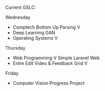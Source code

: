 Current GSLC:

Wednesday 
- Comptech
  Bottom Up Parsing V
- Deep Learning
  GAN
- Operating Systems V

Thursday
- Web Programming V
  Simple Laravel Web
- Entre
  Edit Video & Feedback Grid V
 
Friday
- Computer Vision
	Progress Project 


